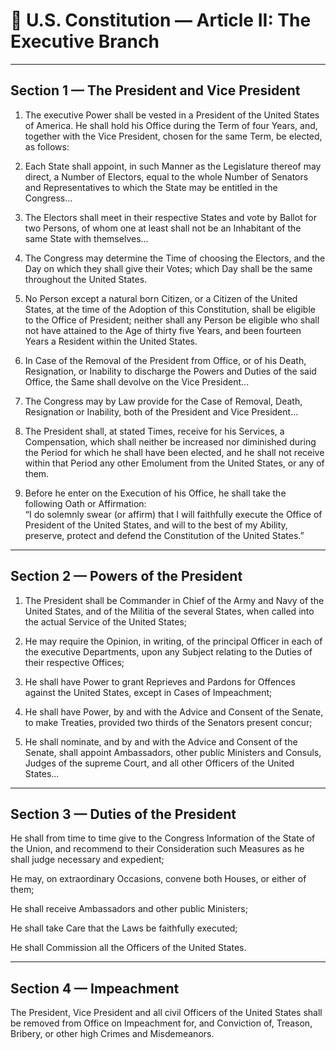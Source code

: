 # 📜 U.S. Constitution — Article II: The Executive Branch

---

## Section 1 — The President and Vice President

1. The executive Power shall be vested in a President of the United States of America. He shall hold his Office during the Term of four Years, and, together with the Vice President, chosen for the same Term, be elected, as follows:

2. Each State shall appoint, in such Manner as the Legislature thereof may direct, a Number of Electors, equal to the whole Number of Senators and Representatives to which the State may be entitled in the Congress...

3. The Electors shall meet in their respective States and vote by Ballot for two Persons, of whom one at least shall not be an Inhabitant of the same State with themselves...

4. The Congress may determine the Time of choosing the Electors, and the Day on which they shall give their Votes; which Day shall be the same throughout the United States.

5. No Person except a natural born Citizen, or a Citizen of the United States, at the time of the Adoption of this Constitution, shall be eligible to the Office of President; neither shall any Person be eligible who shall not have attained to the Age of thirty five Years, and been fourteen Years a Resident within the United States.

6. In Case of the Removal of the President from Office, or of his Death, Resignation, or Inability to discharge the Powers and Duties of the said Office, the Same shall devolve on the Vice President...

7. The Congress may by Law provide for the Case of Removal, Death, Resignation or Inability, both of the President and Vice President...

8. The President shall, at stated Times, receive for his Services, a Compensation, which shall neither be increased nor diminished during the Period for which he shall have been elected, and he shall not receive within that Period any other Emolument from the United States, or any of them.

9. Before he enter on the Execution of his Office, he shall take the following Oath or Affirmation:  
“I do solemnly swear (or affirm) that I will faithfully execute the Office of President of the United States, and will to the best of my Ability, preserve, protect and defend the Constitution of the United States.”

---

## Section 2 — Powers of the President

1. The President shall be Commander in Chief of the Army and Navy of the United States, and of the Militia of the several States, when called into the actual Service of the United States;

2. He may require the Opinion, in writing, of the principal Officer in each of the executive Departments, upon any Subject relating to the Duties of their respective Offices;

3. He shall have Power to grant Reprieves and Pardons for Offences against the United States, except in Cases of Impeachment;

4. He shall have Power, by and with the Advice and Consent of the Senate, to make Treaties, provided two thirds of the Senators present concur;

5. He shall nominate, and by and with the Advice and Consent of the Senate, shall appoint Ambassadors, other public Ministers and Consuls, Judges of the supreme Court, and all other Officers of the United States...

---

## Section 3 — Duties of the President

He shall from time to time give to the Congress Information of the State of the Union, and recommend to their Consideration such Measures as he shall judge necessary and expedient;

He may, on extraordinary Occasions, convene both Houses, or either of them;

He shall receive Ambassadors and other public Ministers;

He shall take Care that the Laws be faithfully executed;

He shall Commission all the Officers of the United States.

---

## Section 4 — Impeachment

The President, Vice President and all civil Officers of the United States shall be removed from Office on Impeachment for, and Conviction of, Treason, Bribery, or other high Crimes and Misdemeanors.
